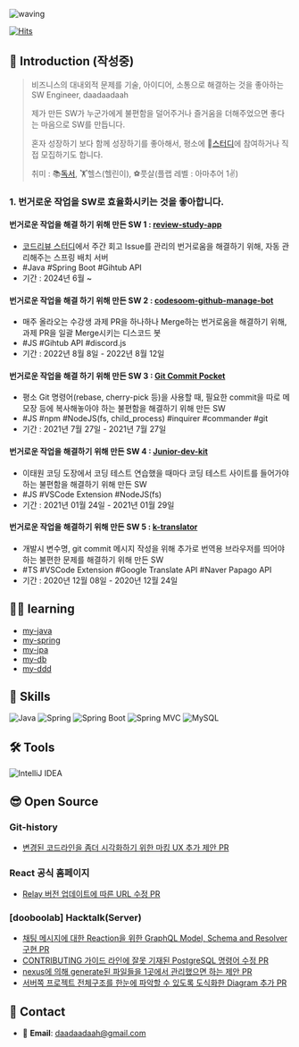 ![waving](https://capsule-render.vercel.app/api?type=waving&height=200&text=daadaadaah&fontAlign=70&fontAlignY=40&color=timeAuto)

[![Hits](https://hits.seeyoufarm.com/api/count/incr/badge.svg?url=https%3A%2F%2Fgithub.com%2Fdaadaadaah%2Fhit-counter&count_bg=%23FF9400&title_bg=%23212349&icon=&icon_color=%23E7E7E7&title=hits&edge_flat=false)](https://hits.seeyoufarm.com)

## 👋 Introduction (작성중) 
> 비즈니스의 대내외적 문제를 기술, 아이디어, 소통으로 해결하는 것을 좋아하는 SW Engineer, daadaadaah
> 
> 제가 만든 SW가 누군가에게 불편함을 덜어주거나 즐거움을 더해주었으면 좋다는 마음으로 SW를 만듭니다.
>
> 혼자 성장하기 보다 함께 성장하기를 좋아해서, 평소에 👬[스터디](https://github.com/daadaadaah/my-study)에 참여하거나 직접 모집하기도 합니다.
>
> 취미 : 📚[독서](https://hey-just-write-it.tistory.com/category/%EB%82%B4%EA%B0%80%20%EC%9D%BD%EC%96%B4%EB%B3%B8%20000), 🏋️헬스(헬린이), ⚽️풋살(플랩 레벨 : 아마추어 1✌️)

### 1. 번거로운 작업을 SW로 효율화시키는 것을 좋아합니다.
#### 번거로운 작업을 해결 하기 위해 만든  SW 1 : [review-study-app](https://github.com/daadaadaah/review-study-app)
- [코드리뷰 스터디](https://github.com/daadaadaah/reviewStudy/issues)에서 주간 회고 Issue를 관리의 번거로움을 해결하기 위해, 자동 관리해주는 스프링 배치 서버
- #Java #Spring Boot #Gihtub API
- 기간 : 2024년 6월 ~


#### 번거로운 작업을 해결 하기 위해 만든  SW 2 : [codesoom-github-manage-bot](https://github.com/daadaadaah/codesoom-github-manage-bot)
- 매주 올라오는 수강생 과제 PR을 하나하나 Merge하는 번거로움을 해결하기 위해, 과제 PR을 일괄 Merge시키는 디스코드 봇
- #JS #Gihtub API #discord.js
- 기간 : 2022년 8월 8일 - 2022년 8월 12일

#### 번거로운 작업을 해결 하기 위해 만든  SW 3 :  [Git Commit Pocket](https://github.com/daadaadaah/commit-pocket)
- 평소  Git 명령어(rebase, cherry-pick 등)을 사용할 때, 필요한 commit을 따로 메모장 등에 복사해놓아야 하는 불편함을 해결하기 위해 만든 SW
- #JS #npm #NodeJS(fs, child_process) #inquirer #commander #git 
- 기간 : 2021년 7월 27일 - 2021년 7월 27일
#### 번거로운 작업을 해결하기 위해 만든 SW 4  : [Junior-dev-kit](https://github.com/daadaadaah/daadaadaah/blob/master/junior_dev_kit.md)
- 이태원 코딩 도장에서 코딩 테스트 연습했을 때마다 코딩 테스트 사이트를 들어가야 하는 불편함을 해결하기 위해 만든 SW
- #JS #VSCode Extension #NodeJS(fs)
- 기간 : 2021년 01월 24일 - 2021년 01월 29일

#### 번거로운 작업을 해결하기 위해 만든 SW 5 : [k-translator](https://github.com/daadaadaah/daadaadaah/blob/master/k_translator.md)
- 개발시 변수명, git commit 메시지 작성을 위해 추가로 번역용 브라우저를 띄어야 하는 불편한 문제를 해결하기 위해 만든 SW
- #TS #VSCode Extension #Google Translate API #Naver Papago API 
- 기간 : 2020년 12월 08일  - 2020년 12월 24일



## 🏃‍♀️ learning
- [my-java](https://github.com/daadaadaah/my-java)
- [my-spring](https://github.com/daadaadaah/my-spring)
- [my-jpa](https://github.com/daadaadaah/my-jpa)
- [my-db](https://github.com/daadaadaah/my-db)
- [my-ddd](https://github.com/daadaadaah/my-ddd)


## 🔨 Skills

![Java](https://img.shields.io/badge/-Java-007396?logo=java&logoColor=white)
![Spring](https://img.shields.io/badge/Spring-6DB33F.svg?&flat&logo=Spring&logoColor=white)
![Spring Boot](https://img.shields.io/badge/-Spring%20Boot-6DB33F?logo=spring%20boot&logoColor=white)
![Spring MVC](https://img.shields.io/badge/-Spring%20MVC-6DB33F)
![MySQL](https://img.shields.io/badge/-MySQL-4479A1?logo=mysql&logoColor=white)

## 🛠 Tools

![IntelliJ IDEA](https://img.shields.io/badge/-IntelliJ%20IDEA-FF0000?logo=intellij%20idea&logoColor=white)

## 😎 Open Source
### Git-history
- [변경된 코드라인을 좀더 시각화하기 위한 마킹 UX 추가 제안 PR](https://github.com/pomber/git-history/pull/178)

### React 공식 홈페이지
- [Relay 버전 업데이트에 따른 URL 수정 PR](https://github.com/reactjs/reactjs.org/commit/dab7441b1eb0098823de7b075473dbd15c437723)

### [dooboolab] Hacktalk(Server)
- [채팅 메시지에 대한 Reaction을 위한 GraphQL Model, Schema and Resolver 구현 PR](https://github.com/dooboolab/hackatalk-server/pull/76)
- [CONTRIBUTING 가이드 라인에 잘못 기재된 PostgreSQL 명령어 수정 PR](https://github.com/dooboolab/hackatalk/pull/166)
- [nexus에 의해 generate된 파일들을 1곳에서 관리했으면 하는 제안 PR](https://github.com/dooboolab/hackatalk/pull/171)
- [서버쪽 프로젝트 전체구조를 한눈에 파악할 수 있도록 도식화한 Diagram 추가 PR](https://github.com/dooboolab/hackatalk/pull/285)


## 📨 Contact

- 📧 **Email**: daadaadaah@gmail.com

